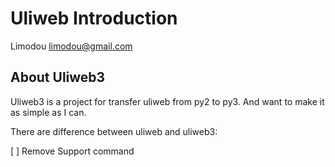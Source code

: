 Uliweb Introduction
=====================

Limodou <limodou@gmail.com>

## About Uliweb3

Uliweb3 is a project for transfer uliweb from py2 to py3. And want to make it as simple as I can.

There are difference between uliweb and uliweb3:

[ ] Remove Support command